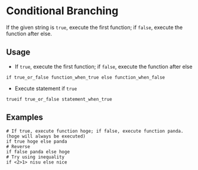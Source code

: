 # Conditional Branching
If the given string is `true`, execute the first function; if `false`, execute the function after else.

## Usage
- If `true`, execute the first function; if `false`, execute the function after else
```
if true_or_false function_when_true else function_when_false
```
- Execute statement if `true`
```
trueif true_or_false statement_when_true
```

## Examples
```
# If true, execute function hoge; if false, execute function panda. (hoge will always be executed)
if true hoge else panda
# Reverse
if false panda else hoge
# Try using inequality
if <2>1> nisu else nice
```